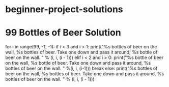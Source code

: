 # beginner-project-solutions

# 99 Bottles of Beer Solution
for i in range(99, -1, -1):
    if i < 3 and i > 1:
        print("%s bottles of beer on the wall, %s bottles of beer. Take one down and pass it around, %s bottle of beer on the wall. " % (i, i, (i - 1)))
    elif i  < 2 and i > 0:
      print("%s bottle of beer on the wall, %s bottle of beer. Take one down and pass it around, %s bottles of beer on the wall. " %(i, i, (i-1)))
      break
    else:
        print("%s bottles of beer on the wall, %s bottles of beer. Take one down and pass it around, %s bottles of beer on the wall. " % (i, i, (i - 1)))
